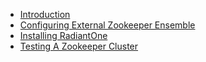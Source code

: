 - [Introduction](01-introduction.md)
- [Configuring External Zookeeper Ensemble](02-chapter-file-name.md)
- [Installing RadiantOne](03-installing-radiantone.md)
- [Testing A Zookeeper Cluster](04-testing-a-zookeeper-cluster.md)